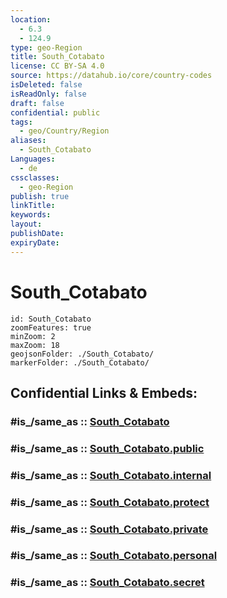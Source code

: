 ```yaml
---
location:
  - 6.3
  - 124.9
type: geo-Region
title: South_Cotabato
license: CC BY-SA 4.0
source: https://datahub.io/core/country-codes
isDeleted: false
isReadOnly: false
draft: false
confidential: public
tags:
  - geo/Country/Region
aliases:
  - South_Cotabato
Languages:
  - de
cssclasses:
  - geo-Region
publish: true
linkTitle:
keywords:
layout:
publishDate:
expiryDate:
---
```


# South_Cotabato

```leaflet
id: South_Cotabato
zoomFeatures: true 
minZoom: 2 
maxZoom: 18
geojsonFolder: ./South_Cotabato/
markerFolder: ./South_Cotabato/
```


## Confidential Links & Embeds: 

### #is_/same_as :: [South_Cotabato](/_Standards/Earth/Continent/Asia/Asia~South~East/Malay_Archipelago/Philippines/Regions~Philippines/South_Cotabato.md) 

### #is_/same_as :: [South_Cotabato.public](/_public/Earth/Continent/Asia/Asia~South~East/Malay_Archipelago/Philippines/Regions~Philippines/South_Cotabato.public.md) 

### #is_/same_as :: [South_Cotabato.internal](/_internal/Earth/Continent/Asia/Asia~South~East/Malay_Archipelago/Philippines/Regions~Philippines/South_Cotabato.internal.md) 

### #is_/same_as :: [South_Cotabato.protect](/_protect/Earth/Continent/Asia/Asia~South~East/Malay_Archipelago/Philippines/Regions~Philippines/South_Cotabato.protect.md) 

### #is_/same_as :: [South_Cotabato.private](/_private/Earth/Continent/Asia/Asia~South~East/Malay_Archipelago/Philippines/Regions~Philippines/South_Cotabato.private.md) 

### #is_/same_as :: [South_Cotabato.personal](/_personal/Earth/Continent/Asia/Asia~South~East/Malay_Archipelago/Philippines/Regions~Philippines/South_Cotabato.personal.md) 

### #is_/same_as :: [South_Cotabato.secret](/_secret/Earth/Continent/Asia/Asia~South~East/Malay_Archipelago/Philippines/Regions~Philippines/South_Cotabato.secret.md)

